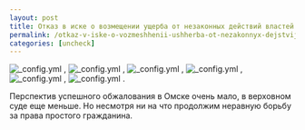 ```yaml
---
layout: post
title: Отказ в иске о возмещении ущерба от незаконных действий властей
permalink: /otkaz-v-iske-o-vozmeshhenii-ushherba-ot-nezakonnyx-dejstvij-vlastej.html
categories: [uncheck]
---
```




![_config.yml](/images/uncheck/otkaz-v-iske-o-vozmeshhenii-ushherba-ot-nezakonnyx-dejstvij-vlastej-1.jpg)
, 
![_config.yml](/images/uncheck/otkaz-v-iske-o-vozmeshhenii-ushherba-ot-nezakonnyx-dejstvij-vlastej-2.jpg)
, 
![_config.yml](/images/uncheck/otkaz-v-iske-o-vozmeshhenii-ushherba-ot-nezakonnyx-dejstvij-vlastej-3.jpg)
, 
![_config.yml](/images/uncheck/otkaz-v-iske-o-vozmeshhenii-ushherba-ot-nezakonnyx-dejstvij-vlastej-4.jpg)
, 
![_config.yml](/images/uncheck/otkaz-v-iske-o-vozmeshhenii-ushherba-ot-nezakonnyx-dejstvij-vlastej-5.jpg)
, 
![_config.yml](/images/uncheck/otkaz-v-iske-o-vozmeshhenii-ushherba-ot-nezakonnyx-dejstvij-vlastej-6.jpg)
.


Перспектив успешного обжалования в Омске очень мало, в верховном суде еще меньше. Но несмотря ни на что продолжим неравную борьбу за права простого гражданина.

